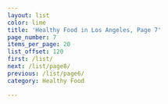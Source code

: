 ```yaml
---
layout: list
color: lime
title: 'Healthy Food in Los Angeles, Page 7'
page_number: 7
items_per_page: 20
list_offset: 120
first: /list/
next: /list/page8/
previous: /list/page6/
category: Healthy Food

---
```

